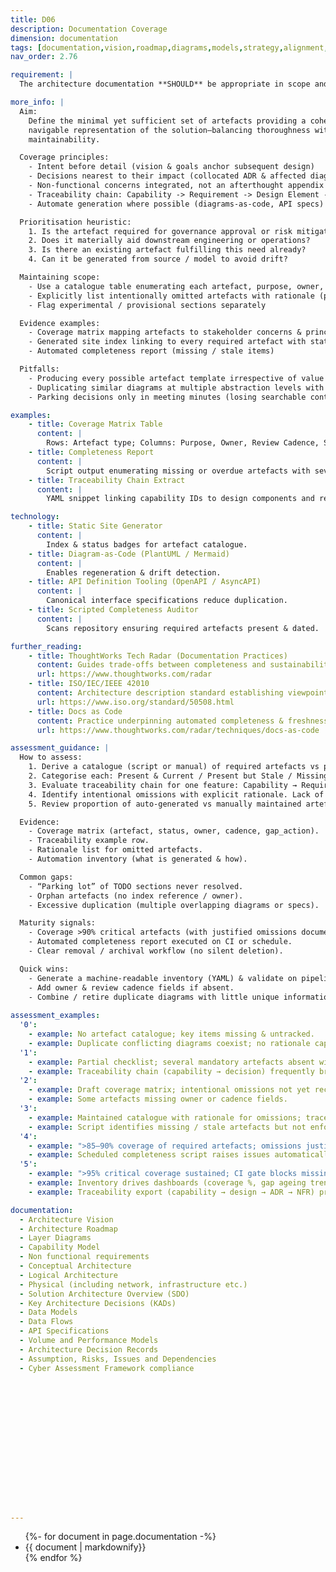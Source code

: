 ```yaml
---
title: D06
description: Documentation Coverage
dimension: documentation
tags: [documentation,vision,roadmap,diagrams,models,strategy,alignment,narrative,milestones,traceability,outcomes]
nav_order: 2.76

requirement: |
  The architecture documentation **SHOULD** be appropriate in scope and quality for the solution covering (but not exclusively) as defined in D06.

more_info: |
  Aim:
    Define the minimal yet sufficient set of artefacts providing a coherent,
    navigable representation of the solution—balancing thoroughness with
    maintainability.

  Coverage principles:
    - Intent before detail (vision & goals anchor subsequent design)
    - Decisions nearest to their impact (collocated ADR & affected diagram)
    - Non-functional concerns integrated, not an afterthought appendix
    - Traceability chain: Capability -> Requirement -> Design Element -> Decision
    - Automate generation where possible (diagrams-as-code, API specs)

  Prioritisation heuristic:
    1. Is the artefact required for governance approval or risk mitigation?
    2. Does it materially aid downstream engineering or operations?
    3. Is there an existing artefact fulfilling this need already?
    4. Can it be generated from source / model to avoid drift?

  Maintaining scope:
    - Use a catalogue table enumerating each artefact, purpose, owner, cadence
    - Explicitly list intentionally omitted artefacts with rationale (prevents rework)
    - Flag experimental / provisional sections separately

  Evidence examples:
    - Coverage matrix mapping artefacts to stakeholder concerns & principles
    - Generated site index linking to every required artefact with status badge
    - Automated completeness report (missing / stale items)

  Pitfalls:
    - Producing every possible artefact template irrespective of value
    - Duplicating similar diagrams at multiple abstraction levels with drift
    - Parking decisions only in meeting minutes (losing searchable context)

examples: 
    - title: Coverage Matrix Table
      content: |
        Rows: Artefact type; Columns: Purpose, Owner, Review Cadence, Status, Link.
    - title: Completeness Report
      content: |
        Script output enumerating missing or overdue artefacts with severity.
    - title: Traceability Chain Extract
      content: |
        YAML snippet linking capability IDs to design components and related ADR IDs.

technology:
    - title: Static Site Generator
      content: |
        Index & status badges for artefact catalogue.
    - title: Diagram-as-Code (PlantUML / Mermaid)
      content: |
        Enables regeneration & drift detection.
    - title: API Definition Tooling (OpenAPI / AsyncAPI)
      content: |
        Canonical interface specifications reduce duplication.
    - title: Scripted Completeness Auditor
      content: |
        Scans repository ensuring required artefacts present & dated.

further_reading:
    - title: ThoughtWorks Tech Radar (Documentation Practices)
      content: Guides trade-offs between completeness and sustainability.
      url: https://www.thoughtworks.com/radar
    - title: ISO/IEC/IEEE 42010
      content: Architecture description standard establishing viewpoint concepts.
      url: https://www.iso.org/standard/50508.html
    - title: Docs as Code
      content: Practice underpinning automated completeness & freshness.
      url: https://www.thoughtworks.com/radar/techniques/docs-as-code

assessment_guidance: |
  How to assess:
    1. Derive a catalogue (script or manual) of required artefacts vs present ones.
    2. Categorise each: Present & Current / Present but Stale / Missing (Justified / Unjustified).
    3. Evaluate traceability chain for one feature: Capability → Requirement / Objective → Design element → ADR → NFR → Operational metric.
    4. Identify intentional omissions with explicit rationale. Lack of rationale = gap.
    5. Review proportion of auto-generated vs manually maintained artefacts (seek automation opportunities for high-churn items).

  Evidence:
    - Coverage matrix (artefact, status, owner, cadence, gap_action).
    - Traceability example row.
    - Rationale list for omitted artefacts.
    - Automation inventory (what is generated & how).

  Common gaps:
    - “Parking lot” of TODO sections never resolved.
    - Orphan artefacts (no index reference / owner).
    - Excessive duplication (multiple overlapping diagrams or specs).

  Maturity signals:
    - Coverage >90% critical artefacts (with justified omissions documented).
    - Automated completeness report executed on CI or schedule.
    - Clear removal / archival workflow (no silent deletion).

  Quick wins:
    - Generate a machine-readable inventory (YAML) & validate on pipeline.
    - Add owner & review cadence fields if absent.
    - Combine / retire duplicate diagrams with little unique information.
    
assessment_examples:
  '0':
    - example: No artefact catalogue; key items missing & untracked.
    - example: Duplicate conflicting diagrams coexist; no rationale captured.
  '1':
    - example: Partial checklist; several mandatory artefacts absent without justification.
    - example: Traceability chain (capability → decision) frequently broken.
  '2':
    - example: Draft coverage matrix; intentional omissions not yet recorded; coverage ~60–70%.
    - example: Some artefacts missing owner or cadence fields.
  '3':
    - example: Maintained catalogue with rationale for omissions; traceability sample mostly succeeds.
    - example: Script identifies missing / stale artefacts but not enforced.
  '4':
    - example: ">85–90% coverage of required artefacts; omissions justified & time-boxed."
    - example: Scheduled completeness script raises issues automatically.
  '5':
    - example: ">95% critical coverage sustained; CI gate blocks missing / stale mandatory artefacts."
    - example: Inventory drives dashboards (coverage %, gap ageing trends) & improvement actions.
    - example: Traceability export (capability → design → ADR → NFR) produced on demand for audits.

documentation:
  - Architecture Vision 
  - Architecture Roadmap 
  - Layer Diagrams 
  - Capability Model 
  - Non functional requirements 
  - Conceptual Architecture 
  - Logical Architecture 
  - Physical (including network, infrastructure etc.) 
  - Solution Architecture Overview (SDO) 
  - Key Architecture Decisions (KADs) 
  - Data Models 
  - Data Flows 
  - API Specifications 
  - Volume and Performance Models 
  - Architecture Decision Records 
  - Assumption, Risks, Issues and Dependencies 
  - Cyber Assessment Framework compliance  
















---
```

<ul>
{%- for document in page.documentation  -%}
<li>
{{ document  | markdownify}}
</li>
{% endfor %}
<ul>
